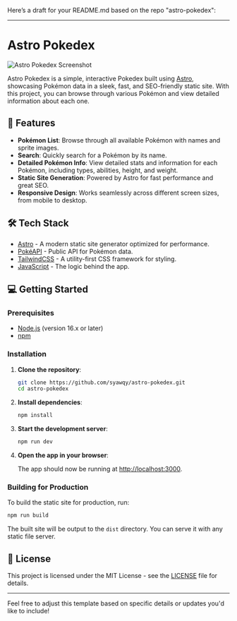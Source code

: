 Here’s a draft for your README.md based on the repo "astro-pokedex":

---

# Astro Pokedex

![Astro Pokedex Screenshot](path_to_screenshot)

Astro Pokedex is a simple, interactive Pokedex built using [Astro](https://astro.build/), showcasing Pokémon data in a sleek, fast, and SEO-friendly static site. With this project, you can browse through various Pokémon and view detailed information about each one.

## 🚀 Features

- **Pokémon List**: Browse through all available Pokémon with names and sprite images.
- **Search**: Quickly search for a Pokémon by its name.
- **Detailed Pokémon Info**: View detailed stats and information for each Pokémon, including types, abilities, height, and weight.
- **Static Site Generation**: Powered by Astro for fast performance and great SEO.
- **Responsive Design**: Works seamlessly across different screen sizes, from mobile to desktop.

## 🛠️ Tech Stack

- [Astro](https://astro.build/) - A modern static site generator optimized for performance.
- [PokéAPI](https://pokeapi.co/) - Public API for Pokémon data.
- [TailwindCSS](https://tailwindcss.com/) - A utility-first CSS framework for styling.
- [JavaScript](https://developer.mozilla.org/en-US/docs/Web/JavaScript) - The logic behind the app.
  
## 💻 Getting Started

### Prerequisites

- [Node.js](https://nodejs.org/) (version 16.x or later)
- [npm](https://www.npmjs.com/)

### Installation

1. **Clone the repository**:

   ```bash
   git clone https://github.com/syawqy/astro-pokedex.git
   cd astro-pokedex
   ```

2. **Install dependencies**:

   ```bash
   npm install
   ```

3. **Start the development server**:

   ```bash
   npm run dev
   ```

4. **Open the app in your browser**:

   The app should now be running at [http://localhost:3000](http://localhost:3000).

### Building for Production

To build the static site for production, run:

```bash
npm run build
```

The built site will be output to the `dist` directory. You can serve it with any static file server.

## 📄 License

This project is licensed under the MIT License - see the [LICENSE](LICENSE) file for details.

---

Feel free to adjust this template based on specific details or updates you'd like to include!

